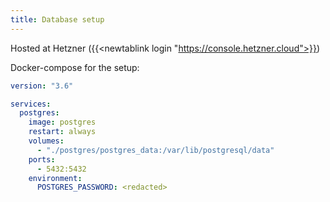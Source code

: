 ```yaml
---
title: Database setup
---
```


Hosted at Hetzner ({{<newtablink login "https://console.hetzner.cloud">}})

Docker-compose for the setup:
```yaml
version: "3.6"

services:
  postgres:
    image: postgres
    restart: always
    volumes:
      - "./postgres/postgres_data:/var/lib/postgresql/data"
    ports:
      - 5432:5432
    environment:
      POSTGRES_PASSWORD: <redacted>
```